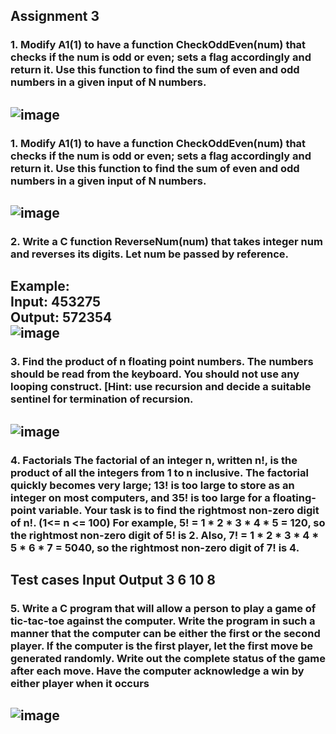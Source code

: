 ## Assignment 3
### 1. Modify A1(1) to have a function CheckOddEven(num) that checks if the num is odd or even; sets a flag accordingly and return it. Use this function to find the sum of even and odd numbers in a given input of N numbers.
![image](https://user-images.githubusercontent.com/91019132/183727638-6118148a-0b1c-4a5a-92bf-8c0a91f976ca.png)
----
### 1. Modify A1(1) to have a function CheckOddEven(num) that checks if the num is odd or even; sets a flag accordingly and return it. Use this function to find the sum of even and odd numbers in a given input of N numbers.
![image](https://user-images.githubusercontent.com/91019132/183732559-ea08b5f6-6e0e-4f79-9098-17ff0ad21884.png)
----
### 2. Write a C function ReverseNum(num) that takes integer num and reverses its digits. Let num be passed by reference.
Example:<br>
Input: 453275<br>
Output: 572354<br>
![image](https://user-images.githubusercontent.com/91019132/183733208-6e66824e-8a50-4ca9-89b2-c430e0823daa.png)
----
### 3. Find the product of n floating point numbers. The numbers should be read from the keyboard. You should not use any looping construct. [Hint: use recursion and decide a suitable sentinel for termination of recursion.
![image](https://user-images.githubusercontent.com/91019132/183733711-5bf2679f-7cff-4ea9-9e73-306abd14f1d8.png)
----- 

### 4. Factorials The factorial of an integer n, written n!, is the product of all the integers from 1 to n inclusive. The factorial quickly becomes very large; 13! is too large to store as an integer on most computers, and 35! is too large for a floating-point variable. Your task is to find the rightmost non-zero digit of n!. (1<= n <= 100) For example, 5! = 1 * 2 * 3 * 4 * 5 = 120, so the rightmost non-zero digit of 5! is 2. Also, 7! = 1 * 2 * 3 * 4 * 5 * 6 * 7 = 5040, so the rightmost non-zero digit of 7! is 4.
Test cases
Input Output
3        6
10       8
-----
### 5. Write a C program that will allow a person to play a game of tic-tac-toe against the computer. Write the program in such a manner that the computer can be either the first or the second player. If the computer is the first player, let the first move be generated randomly. Write out the complete status of the game after each move. Have the computer acknowledge a win by either player when it occurs 
![image](https://user-images.githubusercontent.com/91019132/183736485-24dd012e-df41-4d79-94d8-3bd6aed46b9d.png)
-----
